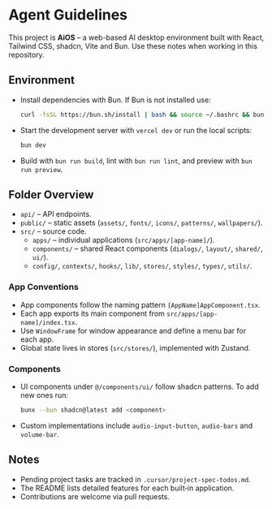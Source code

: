 # Agent Guidelines

This project is **AiOS** – a web-based AI desktop environment built with React, Tailwind CSS, shadcn, Vite and Bun. Use these notes when working in this repository.

## Environment
- Install dependencies with Bun. If Bun is not installed use:
  ```bash
  curl -fsSL https://bun.sh/install | bash && source ~/.bashrc && bun install
  ```
- Start the development server with `vercel dev` or run the local scripts:
  ```bash
  bun dev
  ```
- Build with `bun run build`, lint with `bun run lint`, and preview with `bun run preview`.

## Folder Overview
- `api/` – API endpoints.
- `public/` – static assets (`assets/`, `fonts/`, `icons/`, `patterns/`, `wallpapers/`).
- `src/` – source code.
  - `apps/` – individual applications (`src/apps/[app-name]/`).
  - `components/` – shared React components (`dialogs/`, `layout/`, `shared/`, `ui/`).
  - `config/`, `contexts/`, `hooks/`, `lib/`, `stores/`, `styles/`, `types/`, `utils/`.

### App Conventions
- App components follow the naming pattern `[AppName]AppComponent.tsx`.
- Each app exports its main component from `src/apps/[app-name]/index.tsx`.
- Use `WindowFrame` for window appearance and define a menu bar for each app.
- Global state lives in stores (`src/stores/`), implemented with Zustand.

### Components
- UI components under `@/components/ui/` follow shadcn patterns. To add new ones run:
  ```bash
  bunx --bun shadcn@latest add <component>
  ```
- Custom implementations include `audio-input-button`, `audio-bars` and `volume-bar`.

## Notes
- Pending project tasks are tracked in `.cursor/project-spec-todos.md`.
- The README lists detailed features for each built‑in application.
- Contributions are welcome via pull requests.
